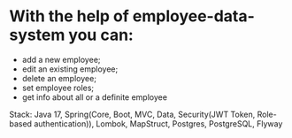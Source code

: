# With the help of employee-data-system you can:

- add a new employee;
- edit an existing employee;
- delete an employee;
- set employee roles;
- get info about all or a definite employee

Stack: Java 17, Spring(Core, Boot, MVC, Data, Security(JWT Token, Role-based authentication)), Lombok, MapStruct, Postgres, PostgreSQL, Flyway
